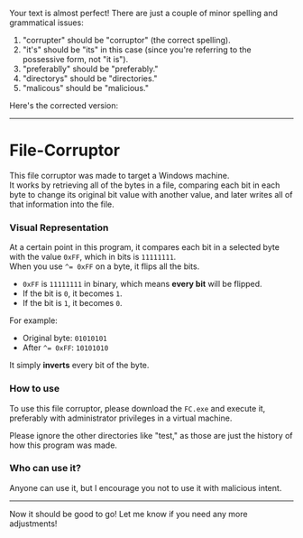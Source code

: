 Your text is almost perfect! There are just a couple of minor spelling and grammatical issues:

1. "corrupter" should be "corruptor" (the correct spelling).
2. "it's" should be "its" in this case (since you're referring to the possessive form, not "it is").
3. "preferablly" should be "preferably."
4. "directorys" should be "directories."
5. "malicous" should be "malicious."

Here's the corrected version:

---

# File-Corruptor
This file corruptor was made to target a Windows machine.  
It works by retrieving all of the bytes in a file, comparing each bit in each byte to change its original bit value with another value, and later writes all of that information into the file.

### Visual Representation
At a certain point in this program, it compares each bit in a selected byte with the value `0xFF`, which in bits is `11111111`.  
When you use `^= 0xFF` on a byte, it flips all the bits.

- `0xFF` is `11111111` in binary, which means **every bit** will be flipped.
- If the bit is `0`, it becomes `1`.
- If the bit is `1`, it becomes `0`.

For example:
- Original byte:   `01010101`
- After `^= 0xFF`: `10101010`

It simply **inverts** every bit of the byte.


### How to use
To use this file corruptor, please download the `FC.exe` and execute it, preferably with administrator privileges in a virtual machine.

Please ignore the other directories like "test," as those are just the history of how this program was made.

### Who can use it?
Anyone can use it, but I encourage you not to use it with malicious intent.

---

Now it should be good to go! Let me know if you need any more adjustments!
